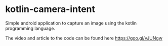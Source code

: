 # kotlin-camera-intent
Simple android application to capture an image using the kotlin programming language.

The video and article to the code can be found here https://goo.gl/vJUNgw
